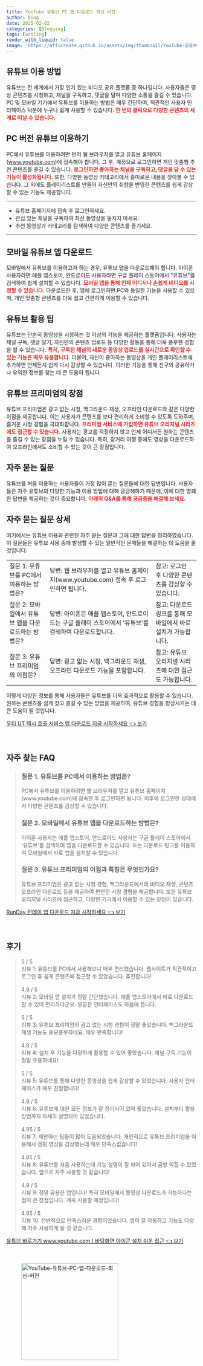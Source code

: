```yaml
---
title: YouTube 유튜브 PC 앱 다운로드 최신 버전
author: bing
date: 2025-02-02
categories: [Blogging]
tags: [writing]
render_with_liquid: false
image: 'https://afficreate.github.io/assets/img/thumbnail/YouTube-유튜브-PC-앱-다운로드-최신-버전.webp'
---
```



<h2 id='유튜브 이용 방법'>유튜브 이용 방법</h2>

<p>유튜브는 전 세계에서 가장 인기 있는 비디오 공유 플랫폼 중 하나입니다. 사용자들은 영상 콘텐츠를 시청하고, 채널을 구독하고, 댓글을 달며 다양한 소통을 즐길 수 있습니다. PC 및 모바일 기기에서 유튜브를 이용하는 방법은 매우 간단하며, 직관적인 사용자 인터페이스 덕분에 누구나 쉽게 사용할 수 있습니다. <b><span style="color: #ee2323;">한 번의 클릭으로 다양한 콘텐츠의 세계로 떠날 수 있습니다.</span></b></p>

<h2 id='PC 버전 유튜브 이용하기'>PC 버전 유튜브 이용하기</h2>

<p>PC에서 유튜브를 이용하려면 먼저 웹 브라우저를 열고 유튜브 홈페이지(<a href="https://www.youtube.com">www.youtube.com</a>)에 접속해야 합니다. 그 후, 계정으로 로그인하면 개인 맞춤형 추천 콘텐츠를 즐길 수 있습니다. <b><span style="color: #ee2323;">로그인하면 좋아하는 채널을 구독하고, 댓글을 달 수 있는 기능이 활성화됩니다.</span></b> 또한, 다양한 동영상 카테고리에서 흥미로운 내용을 찾아볼 수 있습니다. 그 외에도 플레이리스트를 만들어 자신만의 취향을 반영한 콘텐츠를 쉽게 감상할 수 있는 기능도 제공합니다.</p>

<hr />

<ul>
    <li>유튜브 홈페이지에 접속 후 로그인하세요.</li>
    <li>관심 있는 채널을 구독하여 최신 동영상을 놓치지 마세요.</li>
    <li>추천 동영상과 카테고리를 탐색하여 다양한 콘텐츠를 즐기세요.</li>
</ul>

<hr />

<h2 id='모바일 유튜브 앱 다운로드'>모바일 유튜브 앱 다운로드</h2>

<p>모바일에서 유튜브를 이용하고자 하는 경우, 유튜브 앱을 다운로드해야 합니다. 아이폰 사용자라면 애플 앱스토어, 안드로이드 사용자라면 구글 플레이 스토어에서 "유튜브"를 검색하여 쉽게 설치할 수 있습니다. <b><span style="color: #ee2323;">모바일 앱을 통해 언제 어디서나 손쉽게 비디오를 시청할 수 있습니다.</span></b> 다운로드한 후, 앱에 로그인하면 PC와 동일한 기능을 사용할 수 있으며, 개인 맞춤형 콘텐츠를 더욱 쉽고 간편하게 이용할 수 있습니다.</p>

<h2 id='유튜브 활용 팁'>유튜브 활용 팁</h2>

<p>유튜브는 단순히 동영상을 시청하는 것 이상의 기능을 제공하는 플랫폼입니다. 사용자는 채널 구독, 댓글 달기, 자신만의 콘텐츠 업로드 등 다양한 활동을 통해 더욱 풍부한 경험을 할 수 있습니다. <b><span style="color: #ee2323;">특히, 구독한 채널의 새로운 동영상 업로드를 실시간으로 확인할 수 있는 기능은 매우 유용합니다.</span></b> 더불어, 자신이 좋아하는 동영상을 개인 플레이리스트에 추가하면 언제든지 쉽게 다시 감상할 수 있습니다. 이러한 기능을 통해 친구와 공유하거나 유익한 정보를 찾는 데 큰 도움이 됩니다.</p>

<h2 id='유튜브 프리미엄의 장점'>유튜브 프리미엄의 장점</h2>

<p>유튜브 프리미엄은 광고 없는 시청, 백그라운드 재생, 오프라인 다운로드와 같은 다양한 이점을 제공합니다. 이는 사용자가 콘텐츠를 보다 편리하게 소비할 수 있도록 도와주며, 즐거운 시청 경험을 극대화합니다. <b><span style="color: #ee2323;">프리미엄 서비스에 가입하면 유튜브 오리지널 시리즈에도 접근할 수 있습니다.</span></b> 사용자는 광고를 걱정하지 않고 언제 어디서든 원하는 콘텐츠를 즐길 수 있는 장점을 누릴 수 있습니다. 특히, 장거리 여행 중에도 영상을 다운로드하여 오프라인에서도 소비할 수 있는 것이 큰 장점입니다.</p>

<h2 id='자주 묻는 질문'>자주 묻는 질문</h2>

<p>유튜브를 처음 이용하는 사용자들이 가장 많이 묻는 질문들에 대한 답변입니다. 사용자들은 자주 유튜브의 다양한 기능과 이용 방법에 대해 궁금해하기 때문에, 이에 대한 명쾌한 답변을 제공하는 것이 중요합니다. <b><span style="color: #ee2323;">아래의 Q&A를 통해 궁금증을 해결해 보세요.</span></b></p>

<h2 id='자주 묻는 질문 상세'>자주 묻는 질문 상세</h2>

<p>여기에서는 유튜브 이용과 관련된 자주 묻는 질문과 그에 대한 답변을 정리하였습니다. 이 질문들은 유튜브 사용 중에 발생할 수 있는 일반적인 문제들을 해결하는 데 도움을 줄 것입니다.</p>

<table>
    <tr>
        <td>질문 1: 유튜브를 PC에서 이용하는 방법은?</td>
        <td>답변: 웹 브라우저를 열고 유튜브 홈페이지(www.youtube.com) 접속 후 로그인하면 됩니다.</td>
        <td>참고: 로그인 후 다양한 콘텐츠를 감상할 수 있습니다.</td>
    </tr>
    <tr>
        <td>질문 2: 모바일에서 유튜브 앱을 다운로드하는 방법은?</td>
        <td>답변: 아이폰은 애플 앱스토어, 안드로이드는 구글 플레이 스토어에서 '유튜브'를 검색하여 다운로드합니다.</td>
        <td>참고: 다운로드 링크를 통해 모바일에서 바로 설치가 가능합니다.</td>
    </tr>
    <tr>
        <td>질문 3: 유튜브 프리미엄의 이점은?</td>
        <td>답변: 광고 없는 시청, 백그라운드 재생, 오프라인 다운로드 기능을 포함합니다.</td>
        <td>참고: 유튜브 오리지널 시리즈에 대한 접근도 가능합니다.</td>
    </tr>
</table>

<p>이렇게 다양한 정보를 통해 사용자들은 유튜브를 더욱 효과적으로 활용할 수 있습니다. 원하는 콘텐츠를 쉽게 찾고 즐길 수 있는 방법을 제공하여, 유튜브 경험을 향상시키는 데 큰 도움이 될 것입니다.</p>


<p><a class="click-button" title="우티 UT 택시 호출 서비스 앱 다운로드 지금 시작하세요" href="https://afficreate.github.io/posts/%EC%9A%B0%ED%8B%B0-UT-%ED%83%9D%EC%8B%9C-%ED%98%B8%EC%B6%9C-%EC%84%9C%EB%B9%84%EC%8A%A4-%EC%95%B1-%EB%8B%A4%EC%9A%B4%EB%A1%9C%EB%93%9C-%EC%A7%80%EA%B8%88-%EC%8B%9C%EC%9E%91%ED%95%98%EC%84%B8%EC%9A%94/" rel="dofollow">우티 UT 택시 호출 서비스 앱 다운로드 지금 시작하세요 👈 보기</a></p><br>
<h2 id='자주_찾는_FAQ'>자주 찾는 FAQ</h2>
<div itemscope="" itemtype="https://schema.org/FAQPage"> 
<blockquote> 
<div itemscope="" itemprop="mainEntity" itemtype="https://schema.org/Question"> 
<h3 itemprop="name">질문 1. 유튜브를 PC에서 이용하는 방법은?</h3> 
<div itemscope="" itemprop="acceptedAnswer" itemtype="https://schema.org/Answer"> 
<span itemprop="text"> 
<p>PC에서 유튜브를 이용하려면 웹 브라우저를 열고 유튜브 홈페이지(www.youtube.com)에 접속한 후 로그인하면 됩니다. 이후에 로그인한 상태에서 다양한 콘텐츠를 감상할 수 있습니다.</p> 
</span> 
</div> 
</div> 

<div itemscope="" itemprop="mainEntity" itemtype="https://schema.org/Question"> 
<h3 itemprop="name">질문 2. 모바일에서 유튜브 앱을 다운로드하는 방법은?</h3> 
<div itemscope="" itemprop="acceptedAnswer" itemtype="https://schema.org/Answer"> 
<span itemprop="text"> 
<p>아이폰 사용자는 애플 앱스토어, 안드로이드 사용자는 구글 플레이 스토어에서 '유튜브'를 검색하여 앱을 다운로드할 수 있습니다. 또는 다운로드 링크를 이용하여 모바일에서 바로 앱을 설치할 수 있습니다.</p> 
</span> 
</div> 
</div> 

<div itemscope="" itemprop="mainEntity" itemtype="https://schema.org/Question"> 
<h3 itemprop="name">질문 3. 유튜브 프리미엄의 이점과 특징은 무엇인가요?</h3> 
<div itemscope="" itemprop="acceptedAnswer" itemtype="https://schema.org/Answer"> 
<span itemprop="text"> 
<p>유튜브 프리미엄은 광고 없는 시청 경험, 백그라운드에서의 비디오 재생, 콘텐츠 오프라인 다운로드 등을 제공하여 편안한 시청 경험을 제공합니다. 또한 유튜브 오리지널 시리즈에 접근하고, 다양한 기기에서 이용할 수 있는 장점이 있습니다.</p> 
</span> 
</div> 
</div> 
</blockquote> 
</div>
<p><a class="click-button" title="RunDay 런데이 앱 다운로드 지금 시작하세요" href="https://afficreate.github.io/posts/RunDay-%EB%9F%B0%EB%8D%B0%EC%9D%B4-%EC%95%B1-%EB%8B%A4%EC%9A%B4%EB%A1%9C%EB%93%9C-%EC%A7%80%EA%B8%88-%EC%8B%9C%EC%9E%91%ED%95%98%EC%84%B8%EC%9A%94/" rel="dofollow">RunDay 런데이 앱 다운로드 지금 시작하세요 👈 보기</a></p><br>
<h2 id='후기'>후기</h2>
<div itemscope itemtype="https://schema.org/Product">
  <blockquote>
  <div itemprop="review" itemscope itemtype="https://schema.org/Review">
      <div itemprop="reviewRating" itemscope itemtype="https://schema.org/Rating"> <span itemprop="ratingValue">5</span> / <span itemprop="bestRating">5</span> </div>
      <span itemprop="reviewBody">리뷰 1: 유튜브를 PC에서 사용해보니 매우 편리했습니다. 웹사이트가 직관적이고 로그인 후 쉽게 콘텐츠에 접근할 수 있었습니다. 추천합니다!</span>
  </div>
  <br>
  <div itemprop="review" itemscope itemtype="https://schema.org/Review">
      <div itemprop="reviewRating" itemscope itemtype="https://schema.org/Rating"> <span itemprop="ratingValue">4.9</span> / <span itemprop="bestRating">5</span> </div>
      <span itemprop="reviewBody">리뷰 2: 모바일 앱 설치가 정말 간단했습니다. 애플 앱스토어에서 바로 다운로드할 수 있어 편리하더군요. 깔끔한 인터페이스도 마음에 듭니다.</span>
  </div>
  <br>
  <div itemprop="review" itemscope itemtype="https://schema.org/Review">
      <div itemprop="reviewRating" itemscope itemtype="https://schema.org/Rating"> <span itemprop="ratingValue">5</span> / <span itemprop="bestRating">5</span> </div>
      <span itemprop="reviewBody">리뷰 3: 유튜브 프리미엄의 광고 없는 시청 경험이 정말 좋았습니다. 백그라운드 재생 기능도 쓸모풍부하네요. 매우 만족합니다!</span>
  </div>
  <br>
  <div itemprop="review" itemscope itemtype="https://schema.org/Review">
      <div itemprop="reviewRating" itemscope itemtype="https://schema.org/Rating"> <span itemprop="ratingValue">4.8</span> / <span itemprop="bestRating">5</span> </div>
      <span itemprop="reviewBody">리뷰 4: 설치 후 기능을 다양하게 활용할 수 있어 좋았습니다. 채널 구독 기능이 정말 유용하네요!</span>
  </div>
  <br>
  <div itemprop="review" itemscope itemtype="https://schema.org/Review">
      <div itemprop="reviewRating" itemscope itemtype="https://schema.org/Rating"> <span itemprop="ratingValue">5</span> / <span itemprop="bestRating">5</span> </div>
      <span itemprop="reviewBody">리뷰 5: 유튜브를 통해 다양한 동영상을 쉽게 감상할 수 있었습니다. 사용자 인터페이스가 매우 친절합니다!</span>
  </div>
  <br>
  <div itemprop="review" itemscope itemtype="https://schema.org/Review">
      <div itemprop="reviewRating" itemscope itemtype="https://schema.org/Rating"> <span itemprop="ratingValue">4.9</span> / <span itemprop="bestRating">5</span> </div>
      <span itemprop="reviewBody">리뷰 6: 유튜브에 대한 모든 정보가 잘 정리되어 있어 좋았습니다. 설치부터 활용방법까지 자세히 설명되어 있었습니다.</span>
  </div>
  <br>
  <div itemprop="review" itemscope itemtype="https://schema.org/Review">
      <div itemprop="reviewRating" itemscope itemtype="https://schema.org/Rating"> <span itemprop="ratingValue">4.95</span> / <span itemprop="bestRating">5</span> </div>
      <span itemprop="reviewBody">리뷰 7: 제안하는 팁들이 많이 도움되었습니다. 개인적으로 유튜브 프리미엄을 이용해서 캠핑 영상을 감상했는데 매우 만족스럽습니다!</span>
  </div>
  <br>
  <div itemprop="review" itemscope itemtype="https://schema.org/Review">
      <div itemprop="reviewRating" itemscope itemtype="https://schema.org/Rating"> <span itemprop="ratingValue">4.85</span> / <span itemprop="bestRating">5</span> </div>
      <span itemprop="reviewBody">리뷰 8: 유튜브를 처음 사용하는데 기능 설명이 잘 되어 있어서 금방 익힐 수 있었습니다. 앞으로 자주 사용할 것 같습니다!</span>
  </div>
  <br>
  <div itemprop="review" itemscope itemtype="https://schema.org/Review">
      <div itemprop="reviewRating" itemscope itemtype="https://schema.org/Rating"> <span itemprop="ratingValue">4.9</span> / <span itemprop="bestRating">5</span> </div>
      <span itemprop="reviewBody">리뷰 9: 정말 유용한 앱입니다! 특히 모바일에서 동영상 다운로드가 가능하다는 점이 큰 장점입니다. 계속 사용할 예정입니다!</span>
  </div>
  <br>
  <div itemprop="review" itemscope itemtype="https://schema.org/Review">
      <div itemprop="reviewRating" itemscope itemtype="https://schema.org/Rating"> <span itemprop="ratingValue">4.95</span> / <span itemprop="bestRating">5</span> </div>
      <span itemprop="reviewBody">리뷰 10: 전반적으로 만족스러운 경험이었습니다. 앱이 잘 작동하고 기능도 다양해 자주 사용하게 될 것 같습니다.</span>
  </div>
  </blockquote>
</div>
<p><a class="click-button" title="유튜브 바로가기 www.youtube.comㅣ바탕화면 아이콘 설치 쉬운 접근" href="https://afficreate.github.io/posts/%EC%9C%A0%ED%8A%9C%EB%B8%8C-%EB%B0%94%EB%A1%9C%EA%B0%80%EA%B8%B0-www.youtube.com%E3%85%A3%EB%B0%94%ED%83%95%ED%99%94%EB%A9%B4-%EC%95%84%EC%9D%B4%EC%BD%98-%EC%84%A4%EC%B9%98-%EC%89%AC%EC%9A%B4-%EC%A0%91%EA%B7%BC/" rel="dofollow">유튜브 바로가기 www.youtube.comㅣ바탕화면 아이콘 설치 쉬운 접근 👈 보기</a></p><br>
<figure class="image"><img src="https://afficreate.github.io/assets/img/thumbnail/YouTube-유튜브-PC-앱-다운로드-최신-버전.webp" alt="YouTube-유튜브-PC-앱-다운로드-최신-버전" width="256" height="256"></figure>
